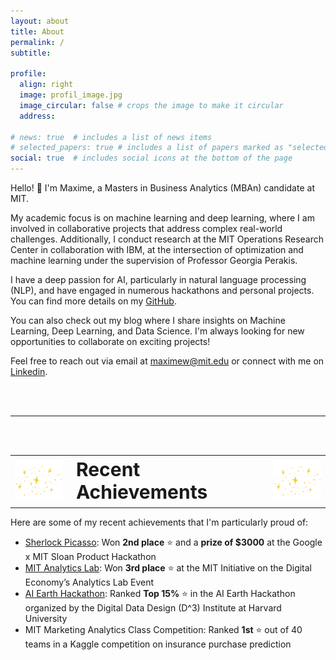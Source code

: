 ```yaml
---
layout: about
title: About
permalink: /
subtitle: 

profile:
  align: right
  image: profil_image.jpg
  image_circular: false # crops the image to make it circular
  address:

# news: true  # includes a list of news items
# selected_papers: true # includes a list of papers marked as "selected={true}"
social: true  # includes social icons at the bottom of the page
---
```


Hello! :wave:  I'm Maxime, a Masters in Business Analytics (MBAn) candidate at MIT.

My academic focus is on machine learning and deep learning, where I am involved in collaborative projects that address complex real-world challenges. Additionally, I conduct research at the MIT Operations Research Center in collaboration with IBM, at the intersection of optimization and machine learning under the supervision of Professor Georgia Perakis.

I have a deep passion for AI, particularly in natural language processing (NLP), and have engaged in numerous hackathons and personal projects. You can find more details on my [GitHub](https://github.com/maxime7770).

You can also check out my blog where I share insights on Machine Learning, Deep Learning, and Data Science. I'm always looking for new opportunities to collaborate on exciting projects!

Feel free to reach out via email at [maximew@mit.edu](mailto:) or connect with me on [Linkedin](https://www.linkedin.com/in/maxime-wolf/).


<br />
<br />

---

<br />
<br />

<!-- ![Alt text for the GIF](assets/img/giphy.gif) -->
<!-- <img src="assets/img/giphy.gif" width="100" alt="Example GIF"> -->

<table>
  <tr>
    <td><img src="assets/img/giphy.gif" alt="First GIF" style="width: 100px;"></td>
    <td style="font-size: 30px; font-weight: bold;">Recent Achievements</td>
    <td><img src="assets/img/giphy.gif" alt="Second GIF" style="width: 100px;"></td>
  </tr>
</table>

Here are some of my recent achievements that I'm particularly proud of:

- [Sherlock Picasso](https://github.com/maxime7770/Sherlock-Picasso): Won **2nd place** ⭐ and a **prize of $3000** at the Google x MIT Sloan Product Hackathon
- [MIT Analytics Lab](https://maxime7770.github.io/projects/AI_Powered_Email_Assistant_for_CMA-CGM/): Won **3rd place** ⭐ at the MIT Initiative on the Digital Economy’s Analytics Lab Event
- [AI Earth Hackathon](https://github.com/maxime7770/AI-Earth-Hackathon): Ranked **Top 15%** ⭐ in the AI Earth Hackathon organized by the Digital Data Design (D^3) Institute at Harvard University
- MIT Marketing Analytics Class Competition: Ranked **1st** ⭐ out of 40 teams in a Kaggle competition on insurance purchase prediction 

<br />
<br />
